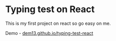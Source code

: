 # Typing test on React

This is my first project on react so go easy on me.

Demo - [dem13.github.io/typing-test-react](https://dem13.github.io/typing-test-react/)

